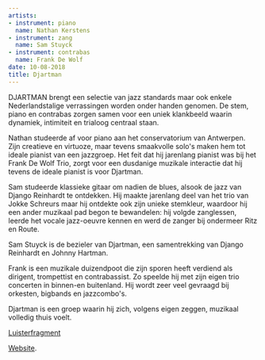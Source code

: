 ```yaml
---
artists:
- instrument: piano
  name: Nathan Kerstens
- instrument: zang
  name: Sam Stuyck
- instrument: contrabas
  name: Frank De Wolf
date: 10-08-2018
title: Djartman
---
```

DJARTMAN brengt een selectie van jazz standards maar ook enkele Nederlandstalige verrassingen worden onder 
handen genomen. De stem, piano en contrabas zorgen samen voor een uniek klankbeeld waarin dynamiek, intimiteit 
en trialoog centraal staan. 

Nathan studeerde af voor piano aan het conservatorium van Antwerpen. Zijn creatieve en virtuoze, maar tevens 
smaakvolle solo's maken hem tot ideale pianist van een jazzgroep. Het feit dat hij jarenlang pianist was bij 
het Frank De Wolf Trio, zorgt voor een dusdanige muzikale interactie dat hij tevens de ideale pianist is voor 
Djartman. 

Sam studeerde klassieke gitaar om nadien de blues, alsook de jazz van Django Reinhardt te ontdekken. Hij maakte 
jarenlang deel van het trio van Jokke Schreurs maar hij ontdekte ook zijn unieke stemkleur, waardoor hij een 
ander muzikaal pad begon te bewandelen: hij volgde zanglessen, leerde het vocale jazz-oeuvre kennen en werd 
de zanger bij ondermeer Ritz en Route. 

Sam Stuyck is de bezieler van Djartman, een samentrekking van Django Reinhardt en Johnny Hartman. 

Frank is een muzikale duizendpoot die zijn sporen heeft verdiend als dirigent, trompettist en contrabassist. Zo 
speelde hij met zijn eigen trio concerten in binnen-en buitenland. Hij wordt zeer veel gevraagd bij orkesten, 
bigbands en jazzcombo's. 

Djartman is een groep waarin hij zich, volgens eigen zeggen, muzikaal volledig thuis voelt. 

[Luisterfragment](http://djartman.be/onewebmedia/what's%20new%20-%20mastered.mp3) 

[Website](https://djartman.be/).